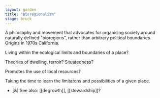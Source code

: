 ```yaml
---  
layout: garden
title: "Bioregionalism"
stage: bruck
---
```


A philosophy and movement that advocates for organising society around naturally defined "bioregions", rather than arbitrary political boundaries. Origins in 1970s California.

Living within the ecological limits and boundaries of a place?

Theories of dwelling, terroir? Situatedness?

Promotes the use of local resources?

Taking the time to learn the limitatons and possibilities of a given place.

- [&] See also: [[degrowth]], [[stewardship]]?